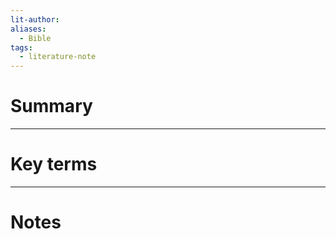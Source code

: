 ```yaml
---
lit-author: 
aliases:
  - Bible
tags:
  - literature-note
---
```

# Summary

---
# Key terms

---
# Notes